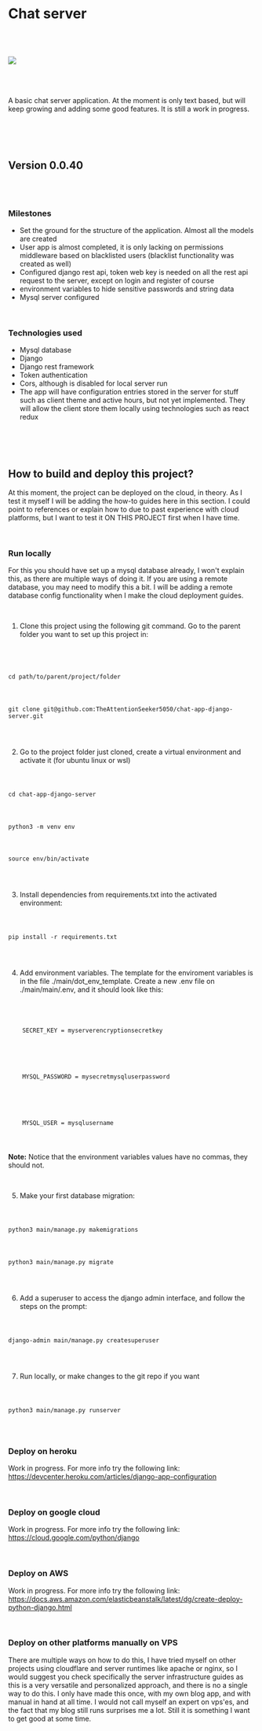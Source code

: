# Chat server

<br>
<br>
<br>

<img src="https://images.pexels.com/photos/6636906/pexels-photo-6636906.jpeg?auto=compress&cs=tinysrgb&w=1260&h=750&dpr=1">

<br>
<br>
<br>
<br>

A basic chat server application. At the moment is only text based, but will keep growing and adding some good features. It is still a work in progress. 

<br>
<br>
<br>

## Version 0.0.40

<br>
<br>

### Milestones

- Set the ground for the structure of the application. Almost all the models are created
- User app is almost completed, it is only lacking on permissions middleware based on blacklisted users (blacklist functionality was created as well)
- Configured django rest api, token web key is needed on all the rest api request to the server, except on login and register of course
- environment variables to hide sensitive passwords and string data
- Mysql server configured

<br>

### Technologies used

- Mysql database
- Django
- Django rest framework
- Token authentication
- Cors, although is disabled for local server run
- The app will have configuration entries stored in the server for stuff such as client theme and active hours, but not yet implemented. They will allow the client store them locally using technologies such as react redux

<br>
<br>
<br>

## How to build and deploy this project?

At this moment, the project can be deployed on the cloud, in theory. As I test it myself I will be adding the how-to guides here in this section. I could point to references or explain how to due to past experience with cloud platforms, but I want to test it ON THIS PROJECT first when I have time.

<br>

### Run locally

For this you should have set up a mysql database already, I won't explain this, as there are multiple ways of doing it. If you are using a remote database, you may need to modify this a bit. I will be adding a remote database config functionality when I make the cloud deployment guides. 

<br>

1. Clone this project using the following git command. Go to the parent folder you want to set up this project in:

<br>

<code>
    <p>cd path/to/parent/project/folder</p>
    <p>git clone git@github.com:TheAttentionSeeker5050/chat-app-django-server.git</p>
</code>

<br>

2. Go to the project folder just cloned, create a virtual environment and activate it (for ubuntu linux or wsl)

<code>
    <p>cd chat-app-django-server</p>
    <p>python3 -m venv env</p>
    <p>source env/bin/activate</p>
</code>

<br>

3. Install dependencies from requirements.txt into the activated environment:

<code>
    <p>pip install -r requirements.txt</p>
</code>

<br>

4. Add environment variables. The template for the enviroment variables is in the file ./main/dot_env_template. Create a new .env file on ./main/main/.env, and it should look like this:

<code>
    <p>
    SECRET_KEY = myserverencryptionsecretkey
    </p>
    <p>
    MYSQL_PASSWORD = mysecretmysqluserpassword
    </p>
    <p>
    MYSQL_USER = mysqlusername
    </p>
</code>

<strong>Note:</strong> Notice that the environment variables values have no commas, they should not.

<br>

5. Make your first database migration:

<code>
    <p>python3 main/manage.py makemigrations</p>
    <p>python3 main/manage.py migrate</p>
</code>

<br>

6. Add a superuser to access the django admin interface, and follow the steps on the prompt:

<code>
    <p>django-admin main/manage.py createsuperuser</p>
</code>

<br>

7. Run locally, or make changes to the git repo if you want

<code>
    <p>python3 main/manage.py runserver</p>
</code>

<br>

### Deploy on heroku

Work in progress. For more info try the following link:
https://devcenter.heroku.com/articles/django-app-configuration

<br>

### Deploy on google cloud
Work in progress. For more info try the following link:
https://cloud.google.com/python/django

<br>

### Deploy on AWS


Work in progress. For more info try the following link:
https://docs.aws.amazon.com/elasticbeanstalk/latest/dg/create-deploy-python-django.html

<br>

### Deploy on other platforms manually on VPS

There are multiple ways on how to do this, I have tried myself on other projects using cloudflare and server runtimes like apache or nginx, so I would suggest you check specifically the server infrastructure guides as this is a very versatile and personalized approach, and there is no a single way to do this. I only have made this once, with my own blog app, and with manual in hand at all time. I would not call myself an expert on vps'es, and the fact that my blog still runs surprises me a lot. Still it is something I want to get good at some time.


